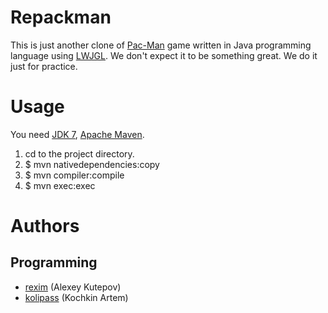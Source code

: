 # Repackman

This is just another clone of
[Pac-Man](http://en.wikipedia.org/wiki/Pac-Man) game written in Java
programming language using [LWJGL](http://www.lwjgl.org/). We don't
expect it to be something great. We do it just for practice.

# Usage

You need
[JDK 7](http://www.oracle.com/technetwork/java/javase/downloads/index.html),
[Apache Maven](http://maven.apache.org/).

1. cd to the project directory.
2. $ mvn nativedependencies:copy
3. $ mvn compiler:compile
4. $ mvn exec:exec

# Authors

## Programming

* [rexim](http://github.com/rexim) (Alexey Kutepov)
* [kolipass](http://github.com/kolipass) (Kochkin Artem)
